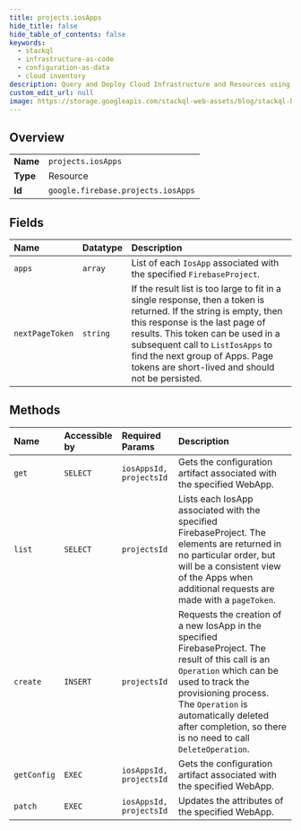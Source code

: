 ```yaml
---
title: projects.iosApps
hide_title: false
hide_table_of_contents: false
keywords:
  - stackql
  - infrastructure-as-code
  - configuration-as-data
  - cloud inventory
description: Query and Deploy Cloud Infrastructure and Resources using SQL
custom_edit_url: null
image: https://storage.googleapis.com/stackql-web-assets/blog/stackql-blog-post-featured-image.png
---
```

  
    

## Overview
<table><tbody>
<tr><td><b>Name</b></td><td><code>projects.iosApps</code></td></tr>
<tr><td><b>Type</b></td><td>Resource</td></tr>
<tr><td><b>Id</b></td><td><code>google.firebase.projects.iosApps</code></td></tr>
</tbody></table>

## Fields
| Name | Datatype | Description |
|:-----|:---------|:------------|
| `apps` | `array` | List of each `IosApp` associated with the specified `FirebaseProject`. |
| `nextPageToken` | `string` | If the result list is too large to fit in a single response, then a token is returned. If the string is empty, then this response is the last page of results. This token can be used in a subsequent call to `ListIosApps` to find the next group of Apps. Page tokens are short-lived and should not be persisted. |
## Methods
| Name | Accessible by | Required Params | Description |
|:-----|:--------------|:----------------|:------------|
| `get` | `SELECT` | `iosAppsId, projectsId` | Gets the configuration artifact associated with the specified WebApp. |
| `list` | `SELECT` | `projectsId` | Lists each IosApp associated with the specified FirebaseProject. The elements are returned in no particular order, but will be a consistent view of the Apps when additional requests are made with a `pageToken`. |
| `create` | `INSERT` | `projectsId` | Requests the creation of a new IosApp in the specified FirebaseProject. The result of this call is an `Operation` which can be used to track the provisioning process. The `Operation` is automatically deleted after completion, so there is no need to call `DeleteOperation`. |
| `getConfig` | `EXEC` | `iosAppsId, projectsId` | Gets the configuration artifact associated with the specified WebApp. |
| `patch` | `EXEC` | `iosAppsId, projectsId` | Updates the attributes of the specified WebApp. |
